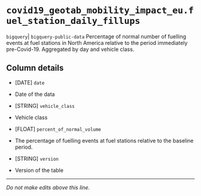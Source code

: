 # `covid19_geotab_mobility_impact_eu.fuel_station_daily_fillups`
`bigquery`| `bigquery-public-data`
Percentage of normal number of fuelling events at fuel stations in North America relative to the period immediately pre-Covid-19. Aggregated by day and vehicle class.

## Column details
* [DATE]      `date`
 - Date of the data
* [STRING]    `vehicle_class`
 - Vehicle class
* [FLOAT]     `percent_of_normal_volume`
 - The percentage of fuelling events at fuel stations relative to the baseline period.
* [STRING]    `version`
 - Version of the table

-------------------------------------------------------------------------------
*Do not make edits above this line.*
